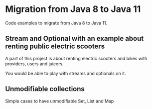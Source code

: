 # Migration from Java 8 to Java 11
Code examples to migrate from Java 8 to Java 11.

## Stream and Optional with an example about renting public electric scooters
A part of this project is about renting electric scooters and bikes with providers, users and juicers.

You would be able to play with streams and optionals on it.

## Unmodifiable collections
Simple cases to have unmodifiable Set, List and Map
